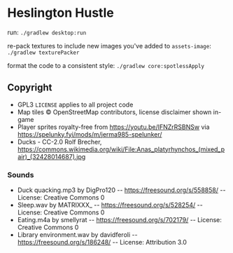 # Heslington Hustle


run:
`./gradlew desktop:run`

re-pack textures to include new images you've added to `assets-image`:
`./gradlew texturePacker`

format the code to a consistent style:
`./gradlew core:spotlessApply`

## Copyright
- GPL3 `LICENSE` applies to all project code
- Map tiles © OpenStreetMap contributors, license disclaimer shown in-game
- Player sprites royalty-free from https://youtu.be/IFNZrRSBNSw via https://spelunky.fyi/mods/m/jerma985-spelunker/
- Ducks - CC-2.0 Rolf Brecher, https://commons.wikimedia.org/wiki/File:Anas_platyrhynchos_(mixed_pair)_(32428014687).jpg

### Sounds
- Duck quacking.mp3 by DigPro120 -- https://freesound.org/s/558858/ -- License: Creative Commons 0
- Sleep.wav by MATRIXXX_ -- https://freesound.org/s/528254/ -- License: Creative Commons 0
- Eating.m4a by smellyrat -- https://freesound.org/s/702179/ -- License: Creative Commons 0
- Library environment.wav by davidferoli -- https://freesound.org/s/186248/ -- License: Attribution 3.0
